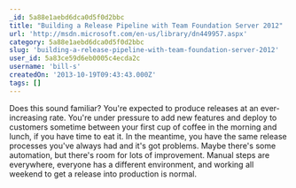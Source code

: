 ```yaml
---
_id: 5a88e1aebd6dca0d5f0d2bbc
title: "Building a Release Pipeline with Team Foundation Server 2012"
url: 'http://msdn.microsoft.com/en-us/library/dn449957.aspx'
category: 5a88e1aebd6dca0d5f0d2bbc
slug: 'building-a-release-pipeline-with-team-foundation-server-2012'
user_id: 5a83ce59d6eb0005c4ecda2c
username: 'bill-s'
createdOn: '2013-10-19T09:43:43.000Z'
tags: []
---
```


Does this sound familiar? You're expected to produce releases at an ever-increasing rate. You're under pressure to add new features and deploy to customers sometime between your first cup of coffee in the morning and lunch, if you have time to eat it. In the meantime, you have the same release processes you've always had and it's got problems. Maybe there's some automation, but there's room for lots of improvement. Manual steps are everywhere, everyone has a different environment, and working all weekend to get a release into production is normal.
